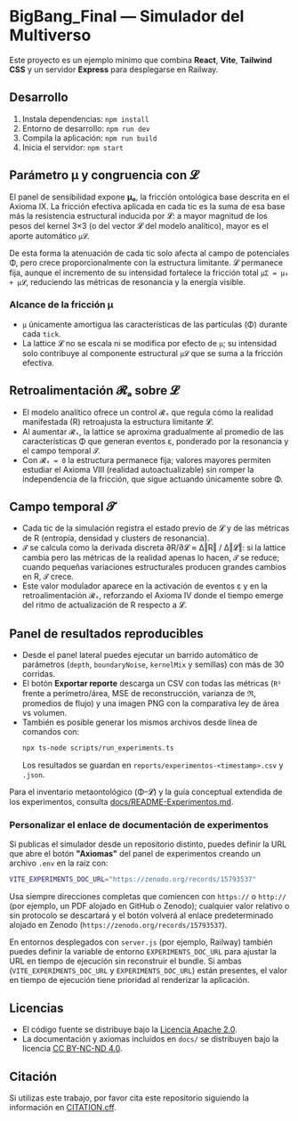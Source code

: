 # BigBang_Final — Simulador del Multiverso

Este proyecto es un ejemplo mínimo que combina **React**, **Vite**, **Tailwind CSS** y un servidor **Express** para desplegarse en Railway.

## Desarrollo
1. Instala dependencias: `npm install`
2. Entorno de desarrollo: `npm run dev`
3. Compila la aplicación: `npm run build`
4. Inicia el servidor: `npm start`

## Parámetro μ y congruencia con 𝓛
El panel de sensibilidad expone **μ₀**, la fricción ontológica base descrita en el Axioma IX. La fricción efectiva aplicada en cada tic es la suma de esa base más la resistencia estructural inducida por 𝓛: a mayor magnitud de los pesos del kernel 3×3 (o del vector 𝓛 del modelo analítico), mayor es el aporte automático `μ𝓛`.

De esta forma la atenuación de cada tic solo afecta al campo de potenciales Φ, pero crece proporcionalmente con la estructura limitante. 𝓛 permanece fija, aunque el incremento de su intensidad fortalece la fricción total `μΣ = μ₀ + μ𝓛`, reduciendo las métricas de resonancia y la energía visible.

### Alcance de la fricción μ

- `μ` únicamente amortigua las características de las partículas (Φ) durante cada `tick`.
- La lattice 𝓛 no se escala ni se modifica por efecto de `μ`; su intensidad solo contribuye al componente estructural `μ𝓛` que se suma a la fricción efectiva.

## Retroalimentación 𝓡ₐ sobre 𝓛

- El modelo analítico ofrece un control `𝓡ₐ` que regula cómo la realidad manifestada (R) retroajusta la estructura limitante 𝓛.
- Al aumentar `𝓡ₐ`, la lattice se aproxima gradualmente al promedio de las características Φ que generan eventos ε, ponderado por la resonancia y el campo temporal `𝓣`.
- Con `𝓡ₐ = 0` la estructura permanece fija; valores mayores permiten estudiar el Axioma VIII (realidad autoactualizable) sin romper la independencia de la fricción, que sigue actuando únicamente sobre Φ.

## Campo temporal 𝓣

- Cada tic de la simulación registra el estado previo de 𝓛 y de las métricas de R (entropía, densidad y clusters de resonancia).
- `𝓣` se calcula como la derivada discreta ∂R/∂𝓛 ≈ Δ‖R‖ / Δ‖𝓛‖: si la lattice cambia pero las métricas de la realidad apenas lo hacen, `𝓣` se reduce; cuando pequeñas variaciones estructurales producen grandes cambios en R, `𝓣` crece.
- Este valor modulador aparece en la activación de eventos ε y en la retroalimentación `𝓡ₐ`, reforzando el Axioma IV donde el tiempo emerge del ritmo de actualización de R respecto a 𝓛.

## Panel de resultados reproducibles

- Desde el panel lateral puedes ejecutar un barrido automático de parámetros (`depth`, `boundaryNoise`, `kernelMix` y semillas) con más de 30 corridas.
- El botón **Exportar reporte** descarga un CSV con todas las métricas (`R²` frente a perímetro/área, MSE de reconstrucción, varianza de ℜ, promedios de flujo) y una imagen PNG con la comparativa ley de área vs volumen.
- También es posible generar los mismos archivos desde línea de comandos con:
  ```bash
  npx ts-node scripts/run_experiments.ts
  ```
  Los resultados se guardan en `reports/experimentos-<timestamp>.csv` y `.json`.

Para el inventario metaontológico (Φ–𝓛) y la guía conceptual extendida de los experimentos, consulta [docs/README-Experimentos.md](docs/README-Experimentos.md).

### Personalizar el enlace de documentación de experimentos

Si publicas el simulador desde un repositorio distinto, puedes definir la URL que abre el botón **"Axiomas"** del panel de experimentos creando un archivo `.env` en la raíz con:

```bash
VITE_EXPERIMENTS_DOC_URL="https://zenodo.org/records/15793537"
```

Usa siempre direcciones completas que comiencen con `https://` o `http://` (por ejemplo, un PDF alojado en GitHub o Zenodo); cualquier valor relativo o sin protocolo se descartará y el botón volverá al enlace predeterminado alojado en Zenodo (`https://zenodo.org/records/15793537`).

En entornos desplegados con `server.js` (por ejemplo, Railway) también puedes definir la variable de entorno `EXPERIMENTS_DOC_URL` para ajustar la URL en tiempo de ejecución sin reconstruir el bundle. Si ambas (`VITE_EXPERIMENTS_DOC_URL` y `EXPERIMENTS_DOC_URL`) están presentes, el valor en tiempo de ejecución tiene prioridad al renderizar la aplicación.

## Licencias
- El código fuente se distribuye bajo la [Licencia Apache 2.0](LICENSE).
- La documentación y axiomas incluidos en `docs/` se distribuyen bajo la licencia [CC BY-NC-ND 4.0](docs/LICENSE-docs-CC-BY-NC-ND-4.0.md).

## Citación
Si utilizas este trabajo, por favor cita este repositorio siguiendo la información en [CITATION.cff](CITATION.cff).
